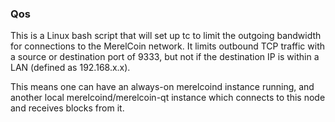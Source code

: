 ### Qos ###

This is a Linux bash script that will set up tc to limit the outgoing bandwidth for connections to the MerelCoin network. It limits outbound TCP traffic with a source or destination port of 9333, but not if the destination IP is within a LAN (defined as 192.168.x.x).

This means one can have an always-on merelcoind instance running, and another local merelcoind/merelcoin-qt instance which connects to this node and receives blocks from it.
